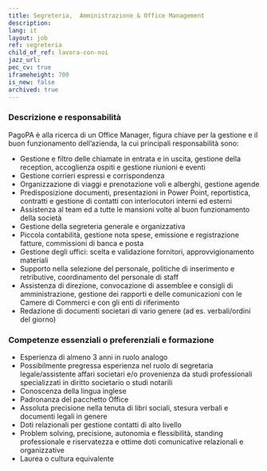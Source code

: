 ```yaml
---
title: Segreteria,  Amministrazione & Office Management
description:
lang: it
layout: job
ref: segreteria
child_of_ref: lavora-con-noi
jazz_url: 
pec_cv: true
iframeheight: 700
is_new: false
archived: true
---
```


### Descrizione e responsabilità

PagoPA è alla ricerca di un Office Manager, figura chiave per la gestione e il buon funzionamento dell’azienda,  la cui principali responsabilità sono: 

* Gestione e filtro delle chiamate in entrata e in uscita, gestione della reception, accoglienza ospiti e gestione riunioni e eventi
* Gestione corrieri espressi e corrispondenza
* Organizzazione di viaggi e prenotazione voli e alberghi, gestione agende
* Predisposizione documenti, presentazioni in Power Point, reportistica, contratti e gestione di contatti con interlocutori interni ed esterni
* Assistenza al team ed a tutte le mansioni volte al buon funzionamento della società
* Gestione della segreteria generale e organizzativa 
* Piccola contabilità, gestione nota spese, emissione e registrazione fatture, commissioni di banca e posta
* Gestione degli uffici: scelta e validazione fornitori, approvvigionamento materiali 
* Supporto nella selezione del personale, politiche di inserimento e retributive, coordinamento del personale di staff 
* Assistenza  di  direzione, convocazione di assemblee e consigli di amministrazione, gestione dei rapporti e delle comunicazioni con le Camere di Commerci e con gli enti di riferimento
* Redazione di documenti societari di vario genere (ad es. verbali/ordini del giorno)


### Competenze essenziali o preferenziali e formazione

* Esperienza di almeno 3 anni in ruolo analogo
* Possibilmente pregressa esperienza nel ruolo di segretaria legale/assistente affari societari e/o  provenienza  da  studi  professionali  specializzati  in  diritto societario o studi notarili
* Conoscenza della lingua inglese
* Padronanza del pacchetto Office
* Assoluta precisione nella tenuta di libri sociali, stesura verbali e documenti legali in genere
* Doti relazionali per gestione contatti di alto livello
* Problem solving, precisione, autonomia e flessibilità, standing professionale e riservatezza e ottime doti comunicative relazionali e organizzative
* Laurea o cultura equivalente
